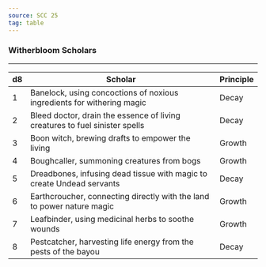 ```yaml
---
source: SCC 25
tag: table
---
```


### Witherbloom Scholars
---
|d8|Scholar|Principle|
|----|-----------|---|
|1|Banelock, using concoctions of noxious ingredients for withering magic|Decay|
|2|Bleed doctor, drain the essence of living creatures to fuel sinister spells|Decay|
|3|Boon witch, brewing drafts to empower the living|Growth|
|4|Boughcaller, summoning creatures from bogs|Growth|
|5|Dreadbones, infusing dead tissue with magic to create Undead servants|Decay|
|6|Earthcroucher, connecting directly with the land to power nature magic|Growth|
|7|Leafbinder, using medicinal herbs to soothe wounds|Growth|
|8|Pestcatcher, harvesting life energy from the pests of the bayou|Decay|
